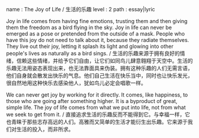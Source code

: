 name : The Joy of Life / 生活的乐趣
level : 2
path : essay|lyric

Joy in life comes from having fine emotions, trusting them and then giving them the freedom as a bird flying in the sky. Joy in life can never be emerged as a pose or pretended from the outside of a mask. People who have this joy do not need to talk about it, because they radiate themselves. They live out their joy, letting it splash its light and glowing into other people's lives as naturally as a bird sings. / 生活的乐趣来源于拥有良好的情绪，信赖这些情绪，并给予它们自由，让它们如同鸟儿肆意翱翔于天空中。生活的乐趣无法用姿态表现出来，也无法靠面具来伪装。拥有这种乐趣的人们无需言语，他们自身就会散发出快乐的气息。他们自己生活在快乐当中，同时也让快乐发光，很自然地用这种快乐去感染他人，犹如鸟儿必定会唱歌一样。

We can never get joy by working for it directly. It comes, like happiness, to those who are going after something higher. It is a byproduct of great, simple life. The joy of life comes from what we put into life, not from what we seek to get from it. / 直接追求生活的乐趣反而不能得到它。与幸福一样，它也青睐于那些志存高远的人们。高雅而又简单的生活才能衍生出乐趣。它来源于我们对生活的投入，而非所求。
